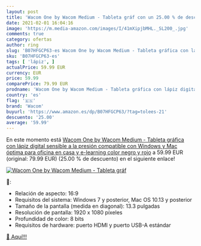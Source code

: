 ```yaml
---
layout: post
title: 'Wacom One by Wacom Medium - Tableta gráf con un 25.00 % de descuento'
date: 2021-02-01 16:04:16
image: 'https://m.media-amazon.com/images/I/41mXipjbMHL._SL200_.jpg'
comments: true
category: ofertas
author: ring
slug: 'B07HFGCP63-es Wacom One by Wacom Medium - Tableta gráfica con lápiz...'
sku: 'B07HFGCP63-es'
tags: [ 'lápiz', ]
actualPrice: 59.99 EUR
currency: EUR
price: 59.99
comparePrice: 79.99 EUR
prodname: 'Wacom One by Wacom Medium - Tableta gráfica con lápiz digital sensible a la presión  compatible con Windows y Mac  óptima para oficina en casa y e-learning  color negro y rojo'
country: 'es'
flag: '🇪🇸'
brand: 'Wacom'
buyurl: 'https://www.amazon.es/dp/B07HFGCP63/?tag=tolees-21'
descuento: '25.00'
average: '59.99'
---
```


En este momento está [Wacom One by Wacom Medium - Tableta gráfica con lápiz digital sensible a la presión  compatible con Windows y Mac  óptima para oficina en casa y e-learning  color negro y rojo](https://www.amazon.es/dp/B07HFGCP63/?tag=tolees-21) a 59.99 EUR (original: 79.99 EUR) (25.00 %  de descuento) en el siguiente enlace!

[![Wacom One by Wacom Medium - Tableta gráf](https://m.media-amazon.com/images/I/41mXipjbMHL._SL200_.jpg)](https://www.amazon.es/dp/B07HFGCP63/?tag=tolees-21)

🔎:

- Relación de aspecto: 16:9
- Requisitos del sistema: Windows 7 y posterior, Mac OS 10.13 y posterior
- Tamaño de la pantalla (medida en diagonal): 13.3 pulgadas
- Resolución de pantalla: 1920 x 1080 píxeles
- Profundidad de color: 8 bits
- Requisitos de hardware: puerto HDMI y puerto USB-A estándar

[🛒 Aquí!!!](https://www.amazon.es/dp/B07HFGCP63/?tag=tolees-21)
